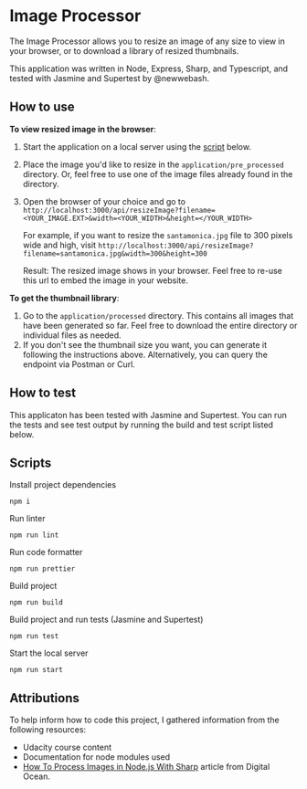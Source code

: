# Image Processor

The Image Processor allows you to resize an image of any size to
view in your browser, or to download a library of resized thumbnails.

This application was written in Node, Express, Sharp, and Typescript, 
and tested with Jasmine and Supertest by @newwebash.


## How to use

**To view resized image in the browser**:

1. Start the application on a local server using the [script](#scripts) below.
2. Place the image you'd like to resize in the `application/pre_processed` directory.
   Or, feel free to use one of the image files already found in the directory.
3. Open the browser of your choice and go to `http://localhost:3000/api/resizeImage?filename=<YOUR_IMAGE.EXT>&width=<YOUR_WIDTH>&height=</YOUR_WIDTH>`

   For example, if you want to resize the `santamonica.jpg` file to 300 pixels wide
   and high, visit `http://localhost:3000/api/resizeImage?filename=santamonica.jpg&width=300&height=300`

   Result: The resized image shows in your browser. Feel free to re-use this url
   to embed the image in your website.

**To get the thumbnail library**:

1. Go to the `application/processed` directory. This contains all images that have
   been generated so far. Feel free to download the entire directory or individual
   files as needed.
2. If you don't see the thumbnail size you want, you can generate it following the
   instructions above. Alternatively, you can query the endpoint via Postman or Curl.

## How to test

This applicaton has been tested with Jasmine and Supertest. You can run the tests
and see test output by running the build and test script listed below.

## Scripts

Install project dependencies

```
npm i
```

Run linter

```
npm run lint
```

Run code formatter

```
npm run prettier
```

Build project

```
npm run build
```

Build project and run tests (Jasmine and Supertest)

```
npm run test
```

Start the local server

```
npm run start
```

## Attributions

To help inform how to code this project, I gathered information
from the following resources:

* Udacity course content
* Documentation for node modules used
* [How To Process Images in Node.js With Sharp](https://www.digitalocean.com/community/tutorials/how-to-process-images-in-node-js-with-sharp) 
  article from Digital Ocean.